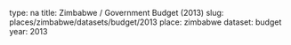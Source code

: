 type: na
title: Zimbabwe / Government Budget (2013)
slug: places/zimbabwe/datasets/budget/2013
place: zimbabwe
dataset: budget
year: 2013
